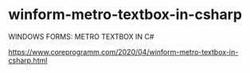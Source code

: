 # winform-metro-textbox-in-csharp
WINDOWS FORMS: METRO TEXTBOX IN C#

https://www.coreprogramm.com/2020/04/winform-metro-textbox-in-csharp.html
